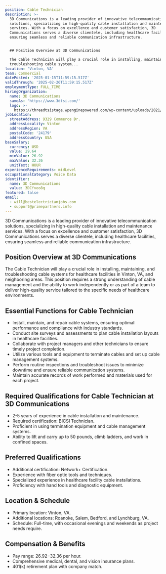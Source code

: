 ```yaml
---
position: Cable Technician
description: >-
  3D Communications is a leading provider of innovative telecommunication
  solutions, specializing in high-quality cable installation and maintenance
  services. With a focus on excellence and customer satisfaction, 3D
  Communications serves a diverse clientele, including healthcare facilities,
  ensuring seamless and reliable communication infrastructure.


  ## Position Overview at 3D Communications

  The Cable Technician will play a crucial role in installing, maintaining, and
  troubleshooting cable system...
location: 'Vinton, VA'
team: Commercial
datePosted: '2025-01-15T11:59:15.517Z'
validThrough: '2025-02-26T11:59:15.517Z'
employmentType: FULL_TIME
hiringOrganization:
  name: 3D Communications
  sameAs: 'https://www.3dtsi.com/'
  logo: >-
    https://threedtsistage.wpenginepowered.com/wp-content/uploads/2021/01/logo-default.png
jobLocation:
  streetAddress: 9329 Commerce Dr.
  addressLocality: Vinton
  addressRegion: VA
  postalCode: '24179'
  addressCountry: USA
baseSalary:
  currency: USD
  value: 29.64
  minValue: 26.92
  maxValue: 32.36
  unitText: HOUR
experienceRequirements: midLevel
occupationalCategory: Voice Data
identifier:
  name: 3D Communications
  value: 3DCfvoo8q
featured: false
email:
  - will@bestelectricianjobs.com
  - support@primepartners.info
---
```




3D Communications is a leading provider of innovative telecommunication solutions, specializing in high-quality cable installation and maintenance services. With a focus on excellence and customer satisfaction, 3D Communications serves a diverse clientele, including healthcare facilities, ensuring seamless and reliable communication infrastructure.

## Position Overview at 3D Communications
The Cable Technician will play a crucial role in installing, maintaining, and troubleshooting cable systems for healthcare facilities in Vinton, VA, and neighboring areas. This position requires a strong understanding of cable management and the ability to work independently or as part of a team to deliver high-quality service tailored to the specific needs of healthcare environments.

## Essential Functions for Cable Technician
- Install, maintain, and repair cable systems, ensuring optimal performance and compliance with industry standards.
- Conduct site surveys and assessments to plan cable installation layouts in healthcare facilities.
- Collaborate with project managers and other technicians to ensure timely project completion.
- Utilize various tools and equipment to terminate cables and set up cable management systems.
- Perform routine inspections and troubleshoot issues to minimize downtime and ensure reliable communication systems.
- Maintain accurate records of work performed and materials used for each project.

## Required Qualifications for Cable Technician at 3D Communications
- 2-5 years of experience in cable installation and maintenance.
- Required certification: BICSI Technician.
- Proficient in using termination equipment and cable management systems.
- Ability to lift and carry up to 50 pounds, climb ladders, and work in confined spaces.

## Preferred Qualifications
- Additional certification: Network+ Certification.
- Experience with fiber optic tools and techniques.
- Specialized experience in healthcare facility cable installations.
- Proficiency with hand tools and diagnostic equipment.

## Location & Schedule
- Primary location: Vinton, VA.
- Additional locations: Roanoke, Salem, Bedford, and Lynchburg, VA.
- Schedule: Full-time, with occasional evenings and weekends as project needs require.

## Compensation & Benefits
- Pay range: $26.92-$32.36 per hour.
- Comprehensive medical, dental, and vision insurance plans.
- 401(k) retirement plan with company match.
